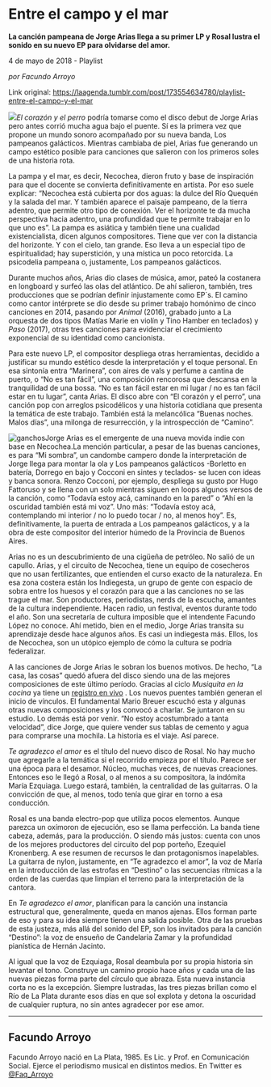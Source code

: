 # Entre el campo y el mar

**La canción pampeana de Jorge Arias llega a su primer LP y Rosal lustra el sonido en su nuevo EP para olvidarse del amor.**

4 de mayo de 2018 - Playlist

_por Facundo Arroyo_

Link original: https://laagenda.tumblr.com/post/173554634780/playlist-entre-el-campo-y-el-mar

![](https://64.media.tumblr.com/5d14946da486f1ab6cd8b76e45631524/tumblr_inline_p87z2praie1t6q87u_500.jpg)*El corazón y el perro* podría tomarse como el disco debut de Jorge Arias pero antes corrió mucha agua bajo el puente. Sí es la primera vez que propone un mundo sonoro acompañado por su nueva banda, Los pampeanos galácticos. Mientras cambiaba de piel, Arias fue generando un campo estético posible para canciones que salieron con los primeros soles de una historia rota. 

La pampa y el mar, es decir, Necochea, dieron fruto y base de inspiración para que el docente se convierta definitivamente en artista. Por eso suele explicar: “Necochea está cubierta por dos aguas: la dulce del Río Quequén y la salada del mar. Y también aparece el paisaje pampeano, de la tierra adentro, que permite otro tipo de conexión. Ver el horizonte te da mucha perspectiva hacia adentro, una profundidad que te permite trabajar en lo que uno es”. La pampa es asiática y también tiene una cualidad existencialista, dicen algunos compositores. Tiene que ver con la distancia del horizonte. Y con el cielo, tan grande. Eso lleva a un especial tipo de espiritualidad; hay superstición, y una mística un poco retorcida. La psicodelia pampeana o, justamente, Los pampeanos galácticos. 

Durante muchos años, Arias dio clases de música, amor, pateó la costanera en longboard y surfeó las olas del atlántico. De ahí salieron, también, tres producciones que se podrían definir injustamente como EP´s. El camino como cantor intérprete se dio desde su primer trabajo homónimo de cinco canciones en 2014, pasando por *Animal* (2016), grabado junto a La orquesta de dos tipos (Matías Marie en violín y Tino Hamber en teclados) y *Paso* (2017), otras tres canciones para evidenciar el crecimiento exponencial de su identidad como cancionista. 

Para este nuevo LP, el compositor despliega otras herramientas, decidido a justificar su mundo estético desde la interpretación y el toque personal. En esa sintonía entra “Marinera”, con aires de vals y perfume a cantina de puerto, o “No es tan fácil”, una composición rencorosa que descansa en la tranquilidad de una bossa. “No es tan fácil estar en mi lugar / no es tan fácil estar en tu lugar”, canta Arias. El disco abre con “El corazón y el perro”, una canción pop con arreglos psicodélicos y una historia cotidiana que presenta la temática de este trabajo. También está la melancólica “Buenas noches. Malos días”, una milonga de resurrección, y la introspección de “Camino”. 

![ganchos](https://64.media.tumblr.com/5d14946da486f1ab6cd8b76e45631524/tumblr_inline_p87z2praie1t6q87u_500.jpg)Jorge Arias es el emergente de una nueva movida indie con base en Necochea.La mención particular, a pesar de las buenas canciones, es para “Mi sombra”, un candombe campero donde la interpretación de Jorge llega para montar la ola y Los pampeanos galácticos -Borletto en batería, Dorrego en bajo y Cocconi en sintes y teclados- se lucen con ideas y banca sonora. Renzo Cocconi, por ejemplo, despliega su gusto por Hugo Fattoruso y se llena con un solo mientras siguen en loops algunos versos de la canción, como “Todavía estoy acá, caminando en la pared” o “Ahí en la oscuridad también está mi voz”. Uno más: “Todavía estoy acá, contemplando mi interior / no lo puedo tocar / no, al menos hoy”. Es, definitivamente, la puerta de entrada a Los pampeanos galácticos, y a la obra de este compositor del interior húmedo de la Provincia de Buenos Aires. 

Arias no es un descubrimiento de una cigüeña de petróleo. No salió de un capullo. Arias, y el circuito de Necochea, tiene un equipo de cosecheros que no usan fertilizantes, que entienden el curso exacto de la naturaleza. En esa zona costera están los Indiegesta, un grupo de gente con espacio de sobra entre los huesos y el corazón para que a las canciones no se las trague el mar. Son productores, periodistas, nerds de la escucha, amantes de la cultura independiente. Hacen radio, un festival, eventos durante todo el año. Son una secretaría de cultura imposible que el intendente Facundo López no conoce. Ahí metido, bien en el medio, Jorge Arias transita su aprendizaje desde hace algunos años. Es casi un indiegesta más. Ellos, los de Necochea, son un utópico ejemplo de cómo la cultura se podría federalizar. 

A las canciones de Jorge Arias le sobran los buenos motivos. De hecho, “La casa, las cosas” quedó afuera del disco siendo una de las mejores composiciones de este último período. Gracias al ciclo *Musiquita en la cocina* ya tiene un [registro en vivo](https://www.youtube.com/watch?v=hEIJ2v9Wdho)
. Los nuevos puentes también generan el inicio de vínculos. El fundamental Mario Breuer escuchó esta y algunas otras nuevas composiciones y los convocó a charlar. Se juntaron en su estudio. Lo demás está por venir. “No estoy acostumbrado a tanta velocidad”, dice Jorge, que quiere vender sus tablas de cemento y agua para comprarse una mochila. La historia es el viaje. Así parece. 

  
*Te agradezco el amor* es el título del nuevo disco de Rosal. No hay mucho que agregarle a la temática si el recorrido empieza por el título. Parece ser una época para el desamor. Núcleo, muchas veces, de nuevas creaciones. Entonces eso le llegó a Rosal, o al menos a su compositora, la indómita María Ezquiaga. Luego estará, también, la centralidad de las guitarras. O la convicción de que, al menos, todo tenía que girar en torno a esa conducción. 

Rosal es una banda electro-pop que utiliza pocos elementos. Aunque parezca un oxímoron de ejecución, eso se llama perfección. La banda tiene cabeza, además, para la producción. O siendo más justos: cuenta con unos de los mejores productores del circuito del pop porteño, Ezequiel Kronenberg. A ese resumen de recursos le dan protagonismos inapelables. La guitarra de nylon, justamente, en “Te agradezco el amor”, la voz de María en la introducción de las estrofas en “Destino” o las secuencias rítmicas a la orden de las cuerdas que limpian el terreno para la interpretación de la cantora. 

En *Te agradezco el amor*, planifican para la canción una instancia estructural que, generalmente, queda en manos ajenas. Ellos forman parte de eso y para su idea siempre tienen una salida posible. Otra de las pruebas de esta justeza, más allá del sonido del EP, son los invitados para la canción “Destino”: la voz de ensueño de Candelaria Zamar y la profundidad pianística de Hernán Jacinto. 

Al igual que la voz de Ezquiaga, Rosal deambula por su propia historia sin levantar el tono. Construye un camino propio hace años y cada una de las nuevas piezas forma parte del círculo que abraza. Esta nueva instancia corta no es la excepción. Siempre lustradas, las tres piezas brillan como el Río de La Plata durante esos días en que sol explota y detona la oscuridad de cualquier ruptura, no sin antes agradecer por ese amor. 

  




---

Facundo Arroyo
--------------

 Facundo Arroyo nació en La Plata, 1985. Es Lic. y Prof. en Comunicación Social. Ejerce el periodismo musical en distintos medios. En Twitter es [@Faq\_Arroyo](https://twitter.com/Faq_Arroyo) 

